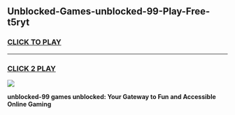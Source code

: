 
## Unblocked-Games-unblocked-99-Play-Free-t5ryt
<h3>
<a href="https://premium76.site?title=unblocked-99&ref=20M">CLICK TO PLAY</a></h3>
<hr>

<h3>
<a href="https://premium76.site?title=unblocked-99&ref=20M">CLICK 2 PLAY</a>
  
</h3>

<a href="https://premium76.site?title=unblocked-99&ref=19M"><img src="https://clearcache.store/games.png"></a>


**unblocked-99 games unblocked: Your Gateway to Fun and Accessible Online Gaming**
